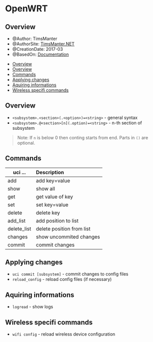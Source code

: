 # OpenWRT

## Overview

* @Author: TimsManter
* @AuthorSite: [TimsManter.NET](http://timsmanter.net/)
* @CreationDate: 2017-03
* @BasedOn: [Documentation][basedon]

[basedon]: https://lede-project.org/docs/user-guide/introduction_to_lede_configuration

<!-- TOC -->

- [Overview](#overview)
- [Overview](#overview-1)
- [Commands](#commands)
- [Applying changes](#applying-changes)
- [Aquiring informations](#aquiring-informations)
- [Wireless specifi commands](#wireless-specifi-commands)

<!-- /TOC -->

## Overview

- `<subsystem>.<section>(.<option>)=<string>` - general syntax
- `<subsystem>.@<section>[n](.option)=<string>` - n-th section of subsystem

> Note: If `n` is below 0 then conting starts from end.
> Parts in `()` are optional.

## Commands

uci ...     | Description
------------|:-----------
add         | add key=value
show        | show all|subsystem|section|option
get         | get value of key
set         | set key=value
delete      | delete key
add_list    | add position to list
delete_list | delete position from list
changes     | show uncommited changes
commit      | commit changes

## Applying changes

- `uci commit [subsystem]` - commit changes to config files
- `reload_config` - reload config files (if necessary)

## Aquiring informations

- `logread` - show logs

## Wireless specifi commands

- `wifi config` - reload wireless device configuration